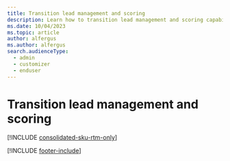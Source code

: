 ```yaml
---
title: Transition lead management and scoring
description: Learn how to transition lead management and scoring capabilities from outbound marketing to real-time journeys in Dynamics 365 Customer Insights - Journeys.
ms.date: 10/04/2023
ms.topic: article
author: alfergus
ms.author: alfergus
search.audienceType: 
  - admin
  - customizer
  - enduser
---
```


# Transition lead management and scoring

[!INCLUDE [consolidated-sku-rtm-only](./includes/consolidated-sku-rtm-only.md)]

[!INCLUDE [footer-include](./includes/footer-banner.md)]